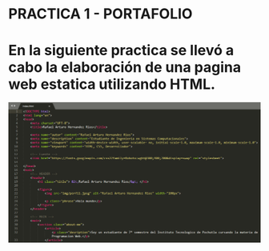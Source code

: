 # PRACTICA 1 - PORTAFOLIO
# En la siguiente practica se llevó a cabo la elaboración de una pagina web estatica utilizando HTML.
![](CAPTURAS/Parte1.png)
